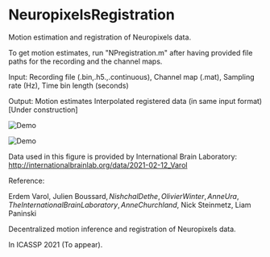 # NeuropixelsRegistration
 Motion estimation and registration of Neuropixels data.
 
 To get motion estimates, run "NPregistration.m" after having provided file paths for the recording and the channel maps.
 
 Input:
 Recording file (.bin,.h5.,.continuous),
 Channel map (.mat),
 Sampling rate (Hz),
 Time bin length (seconds)
 
 Output:
 Motion estimates
 Interpolated registered data (in same input format) [Under construction]


![Demo](https://github.com/evarol/NeuropixelsRegistration/blob/master/fig1.png)


![Demo](https://github.com/evarol/NeuropixelsRegistration/blob/master/fig1.png)

Data used in this figure is provided by International Brain Laboratory:
http://internationalbrainlab.org/data/2021-02-12_Varol


Reference:

Erdem Varol, Julien Boussard$, Nishchal Dethe, Olivier Winter, Anne Ura,The International Brain Laboratory, Anne Churchland$, Nick Steinmetz, Liam Paninski

Decentralized motion inference and registration of Neuropixels data. 

In ICASSP 2021 (To appear).

